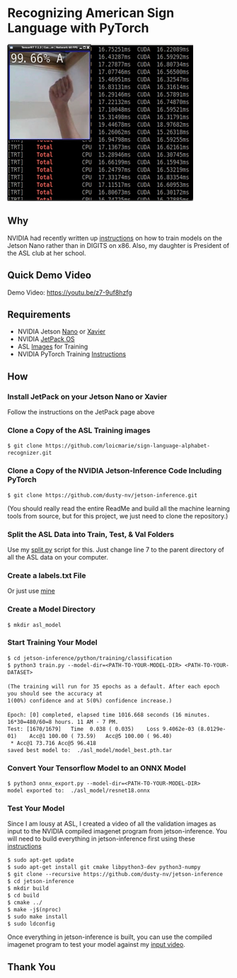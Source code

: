 # Recognizing American Sign Language with PyTorch
![ASL Video Frame](https://github.com/DennisFaucher/pytorchasl/blob/master/images/ASL%20Recognition.png)

## Why
NVIDIA had recently written up [instructions](https://github.com/dusty-nv/jetson-inference/blob/master/docs/pytorch-collect.md) on how to train models on the Jetson Nano rather than in DIGITS on x86. Also, my daughter is President of the ASL club at her school.

## Quick Demo Video
Demo Video: https://youtu.be/z7-9uf8hzfg

## Requirements
* NVIDIA Jetson [Nano](https://developer.nvidia.com/embedded/jetson-nano-developer-kit) or [Xavier](https://developer.nvidia.com/embedded/jetson-agx-xavier-developer-kit)
* NVIDIA [JetPack OS](https://developer.nvidia.com/embedded/jetpack)
* ASL [Images](https://github.com/loicmarie/sign-language-alphabet-recognizer) for Training
* NVIDIA PyTorch Training [Instructions](https://github.com/dusty-nv/jetson-inference/blob/master/docs/pytorch-collect.md)

## How
### Install JetPack on your Jetson Nano or Xavier
Follow the instructions on the JetPack page above
### Clone a Copy of the ASL Training images
````[bash]
$ git clone https://github.com/loicmarie/sign-language-alphabet-recognizer.git
````
### Clone a Copy of the NVIDIA Jetson-Inference Code Including PyTorch
````[bash]
$ git clone https://github.com/dusty-nv/jetson-inference.git
````
(You should really read the entire ReadMe and build all the machine learning tools from source, but for this project, we just need to clone the repository.)
### Split the ASL Data into Train, Test, & Val Folders
Use my [split.py](https://github.com/DennisFaucher/pytorchasl/blob/master/split.py) script for this. Just change line 7 to the parent directory of all the ASL data on your computer.
### Create a labels.txt File
Or just use [mine](https://github.com/DennisFaucher/pytorchasl/blob/master/labels.txt)
### Create a Model Directory
````[bash]
$ mkdir asl_model
````
### Start Training Your Model
````[bash]
$ cd jetson-inference/python/training/classification
$ python3 train.py --model-dir=<PATH-TO-YOUR-MODEL-DIR> <PATH-TO-YOUR-DATASET>

(The training will run for 35 epochs as a default. After each epoch you should see the accuracy at 
1(00%) confidence and at 5(0%) confidence increase.)

Epoch: [0] completed, elapsed time 1016.668 seconds (16 minutes. 16*30=480/60=8 hours. 11 AM - 7 PM.
Test: [1670/1679]	Time  0.038 ( 0.035)	Loss 9.4062e-03 (8.0129e-01)	Acc@1 100.00 ( 73.59)	Acc@5 100.00 ( 96.40)
 * Acc@1 73.716 Acc@5 96.418
saved best model to:  ./asl_model/model_best.pth.tar

````
### Convert Your Tensorflow Model to an ONNX Model
````[bash]
$ python3 onnx_export.py --model-dir=<PATH-TO-YOUR-MODEL-DIR>
model exported to:  ./asl_model/resnet18.onnx
````

### Test Your Model
Since I am lousy at ASL, I created a video of all the validation images as input to the NVIDIA compiled imagenet program from jetson-inference. You will need to build everything in jetson-inference first using these [instructions](https://github.com/dusty-nv/jetson-inference/blob/master/docs/building-repo-2.md) 
````[bash]
$ sudo apt-get update
$ sudo apt-get install git cmake libpython3-dev python3-numpy
$ git clone --recursive https://github.com/dusty-nv/jetson-inference
$ cd jetson-inference
$ mkdir build
$ cd build
$ cmake ../
$ make -j$(nproc)
$ sudo make install
$ sudo ldconfig
````
Once everything in jetson-inference is built, you can use the compiled imagenet program to test your model against my [input video](https://github.com/DennisFaucher/pytorchasl/blob/master/asl_val.avi).
## Thank You

